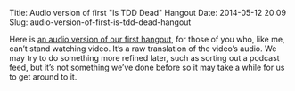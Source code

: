 Title: Audio version of first "Is TDD Dead" Hangout
Date: 2014-05-12 20:09
Slug: audio-version-of-first-is-tdd-dead-hangout

Here is [an audio version of our first
hangout](http://assets.thoughtworks.com/podcast/is-tdd-dead-episode-1-09-may-2014.mp3),
for those of you who, like me, can’t stand watching video. It’s a raw
translation of the video’s audio. We may try to do something more
refined later, such as sorting out a podcast feed, but it’s not
something we’ve done before so it may take a while for us to get around
to it.

</p>


